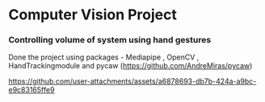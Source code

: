 # Computer Vision Project

### Controlling volume of system using hand gestures

Done the project using packages - Mediapipe , OpenCV , HandTrackingmodule and pycaw (https://github.com/AndreMiras/pycaw)





https://github.com/user-attachments/assets/a6878693-db7b-424a-a9bc-e9c83165ffe9


